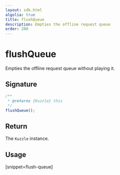 ```yaml
---
layout: sdk.html
algolia: true
title: flushQueue
description: Empties the offline request queue
order: 200
---
```


# flushQueue

Empties the offline request queue without playing it.

## Signature

```javascript
/**
 * @returns {Kuzzle} this
 */
flushQueue();
```

## Return

The `Kuzzle` instance.

## Usage

[snippet=flush-queue]

